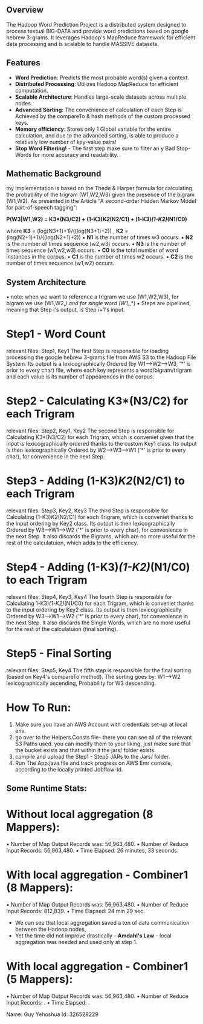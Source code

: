 ## Overview
The Hadoop Word Prediction Project is a distributed system designed to process textual BIG-DATA and provide word predictions based on google hebrew 3-grams. It leverages Hadoop's MapReduce framework for efficient data processing and is scalable to handle MASSIVE datasets.

## Features
- **Word Prediction**: Predicts the most probable word(s) given a context.
- **Distributed Processing**: Utilizes Hadoop MapReduce for efficient computation.
- **Scalable Architecture**: Handles large-scale datasets across multiple nodes.
- **Advanced Sorting**: The convenience of calculation of each Step is Achieved by the compareTo & hash methods of the custom processed keys.
- **Memory efficiency**: Stores only 1 Global variable for the entire calculation, and due to the advanced sorting, is able to produce a relatively low number of key-value pairs!
- **Stop Word Filtering!** - The first step make sure to filter an y Bad Stop-Words for more accuracy and readability.

## Mathematic Background
my implementation is based on the Thede & Harper formula for calculating the probability of the trigram (W1,W2,W3) given the presence of the bigram (W1,W2). As presented in the Article "A second-order Hidden Markov Model for part-of-speech tagging":

__P(W3|W1,W2) = K3*(N3/C2) + (1-K3)*K2*(N2/C1) + (1-K3)*(1-K2)*(N1/C0)__

where __K3__ = (log(N3+1)+1)/((log(N3+1)+2)) , __K2__ = (log(N2+1)+1)/((log(N2+1)+2))
      ▪ __N1__ is the number of times w3 occurs.
      ▪ __N2__ is the number of times sequence (w2,w3) occurs.
      ▪ __N3__ is the number of times sequence (w1,w2,w3) occurs.
      ▪ __C0__ is the total number of word instances in the corpus.
      ▪ __C1__ is the number of times w2 occurs.
      ▪ __C2__ is the number of times sequence (w1,w2) occurs.


## System Architecture
▪ note: when we want to reference a trigram we use (W1,W2,W3), for bigram we use (W1,W2,*) and for single word (W1,*,*)
▪ Steps are pipelined, meaning that Step i's output, is Step i+1's input.


# Step1 - Word Count
relevant files: Step1, Key1
The first Step is responsible for loading processing the google hebrew 3-grams file from AWS S3 to the Hadoop File System.
Its output is a lexicographically Ordered (by W1-->W2-->W3, '*' is prior to every char) file, where each key represents a word/bigram/trigram and each value is its number of appearences in the corpus.

# Step2 - Calculating K3*(N3/C2) for each Trigram
relevant files: Step2, Key1, Key2
The second Step is responsible for Calculating K3*(N3/C2) for each Trigram, which is conveniet given that the input is lexicographically ordered thanks to the custom Key1 class.
Its output is then lexicographically Ordered by W2-->W3-->W1 ('*' is prior to every char), for convenience in the next Step.

# Step3 - Adding (1-K3)*K2*(N2/C1) to each Trigram
relevant files: Step3, Key2, Key3
The third Step is responsible for Calculating (1-K3)*K2*(N2/C1) for each Trigram, which is conveniet thanks to the input ordering by Key2 class.
Its output is then lexicographically Ordered by W3-->W1-->W2 ('*' is prior to every char), for convenience in the next Step. It also discards the Bigrams, which are no more useful for the rest of the calculatuion, which adds to the efficiency.

# Step4 - Adding (1-K3)*(1-K2)*(N1/C0) to each Trigram
relevant files: Step4, Key3, Key4
The fourth Step is responsible for Calculating 1-K3)*(1-K2)*(N1/C0) for each Trigram, which is conveniet thanks to the input ordering by Key2 class.
Its output is then lexicographically Ordered by W3-->W1-->W2 ('*' is prior to every char), for convenience in the next Step. It also discards the Single Words, which are no more useful for the rest of the calculatuion (final sorting).

# Step5 - Final Sorting
relevant files: Step5, Key4
The fifth step is responsible for the final sorting (based on Key4's compareTo method).
The sorting goes by: W1-->W2 lexicographically ascending, Probability for W3 descending.

# How To Run:
1. Make sure you have an AWS Account with credentials set-up at local env.
2. go over to the Helpers.Consts file- there you can see all of the relevant S3 Paths used. you can modify them to your liking,
   just make sure that the bucket exists and that within it the jars/ folder exists.
3. compile and upload the Step1 - Step5 JARs to the  Jars/ folder.
4. Run The App.java file and track progress on AWS Emr console, according to the locally printed Jobflow-Id.


## Some Runtime Stats:

# Without local aggregation (8 Mappers):
▪ Number of Map Output Records was: 56,963,480.
▪ Number of Reduce Input Records: 56,963,480.
▪ Time Elapsed: 26 minutes, 33 seconds.

# With local aggregation - Combiner1 (8 Mappers):
▪ Number of Map Output Records was: 56,963,480.
▪ Number of Reduce Input Records: 812,839.
▪ Time Elapsed: 24 min 29 sec.
* We can see that local aggregation saved a ton of data communication between the Hadoop nodes,
* Yet the time did not improve drastically - __Amdahl's Law__ - local aggregation was needed and used only at step 1.

# With local aggregation - Combiner1 (5 Mappers):
▪ Number of Map Output Records was: 56,963,480.
▪ Number of Reduce Input Records: .
▪ Time Elapsed: .


Name: Guy Yehoshua
Id: 326529229

